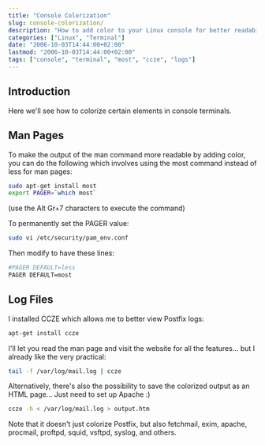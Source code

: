 ```yaml
---
title: "Console Colorization"
slug: console-colorization/
description: "How to add color to your Linux console for better readability of man pages and log files"
categories: ["Linux", "Terminal"]
date: "2006-10-03T14:44:00+02:00"
lastmod: "2006-10-03T14:44:00+02:00"
tags: ["console", "terminal", "most", "ccze", "logs"]
---
```


## Introduction

Here we'll see how to colorize certain elements in console terminals.

## Man Pages

To make the output of the man command more readable by adding color, you can do the following which involves using the most command instead of less for man pages:

```bash
sudo apt-get install most
export PAGER=`which most`
```

(use the Alt Gr+7 characters to execute the command)

To permanently set the PAGER value:

```bash
sudo vi /etc/security/pam_env.conf
```

Then modify to have these lines:

```bash
#PAGER DEFAULT=less
PAGER DEFAULT=most
```

## Log Files

I installed CCZE which allows me to better view Postfix logs:

```bash
apt-get install ccze
```

I'll let you read the man page and visit the website for all the features... but I already like the very practical:

```bash
tail -f /var/log/mail.log | ccze
```

Alternatively, there's also the possibility to save the colorized output as an HTML page... Just need to set up Apache :)

```bash
ccze -h < /var/log/mail.log > output.htm
```

Note that it doesn't just colorize Postfix, but also fetchmail, exim, apache, procmail, proftpd, squid, vsftpd, syslog, and others.
